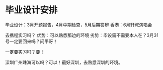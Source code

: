 <!-- 2018/3/4 -->

# 毕业设计安排

毕业设计：3月开题报告，4月中期检查，5月后期答辩
香港：6月轩叔演唱会

去携程实习吗？
优势：可以熟悉那边的环境
劣势：毕设需不需要本人在？3月31号一定要回来吗？问平哥！

一定要实习吗？要！

深圳广州珠海可以吗？可以！最好深圳，去熟悉深圳的环境。
